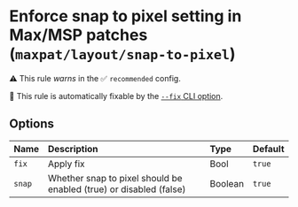 # Enforce snap to pixel setting in Max/MSP patches (`maxpat/layout/snap-to-pixel`)

⚠️ This rule _warns_ in the ✅ `recommended` config.

🔧 This rule is automatically fixable by the [`--fix` CLI option](https://eslint.org/docs/latest/user-guide/command-line-interface#--fix).

<!-- end auto-generated rule header -->

## Options

<!-- begin auto-generated rule options list -->

| Name   | Description                                                        | Type    | Default |
| :----- | :----------------------------------------------------------------- | :------ | :------ |
| `fix`  | Apply fix                                                          | Bool    | `true`  |
| `snap` | Whether snap to pixel should be enabled (true) or disabled (false) | Boolean | `true`  |

<!-- end auto-generated rule options list -->
